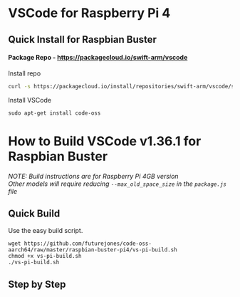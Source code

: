 # VSCode for Raspberry Pi 4

## Quick Install for Raspbian Buster
#### Package Repo - https://packagecloud.io/swift-arm/vscode  
Install repo  
```bash
curl -s https://packagecloud.io/install/repositories/swift-arm/vscode/script.deb.sh | sudo bash
```  
Install VSCode  
```
sudo apt-get install code-oss
```

# How to Build VSCode v1.36.1 for Raspbian Buster

*NOTE: Build instructions are for Raspberry Pi 4GB version*  
*Other models will require reducing `--max_old_space_size` in the `package.js` file* 

## Quick Build
Use the easy build script.  
```
wget https://github.com/futurejones/code-oss-aarch64/raw/master/raspbian-buster-pi4/vs-pi-build.sh
chmod +x vs-pi-build.sh
./vs-pi-build.sh
```

## Step by Step


